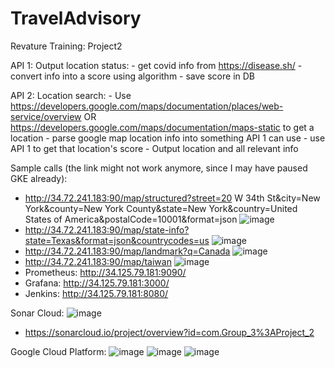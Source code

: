 # TravelAdvisory
Revature Training: Project2

API 1:
  Output location status:
    - get covid info from https://disease.sh/
    - convert info into a score using algorithm
    - save score in DB
    
API 2:
  Location search:
    - Use https://developers.google.com/maps/documentation/places/web-service/overview  OR https://developers.google.com/maps/documentation/maps-static 
    to get a location
      - parse google map location info into something API 1 can use
    - use API 1 to get that location's score
    - Output location and all relevant info

Sample calls (the link might not work anymore, since I may have paused GKE already): 
- http://34.72.241.183:90/map/structured?street=20 W 34th St&city=New York&county=New York County&state=New York&country=United States of America&postalCode=10001&format=json
  ![image](https://user-images.githubusercontent.com/28497032/177632591-104c08b3-7f21-4c45-91f6-1dbb068965fa.png)
- http://34.72.241.183:90/map/state-info?state=Texas&format=json&countrycodes=us
  ![image](https://user-images.githubusercontent.com/28497032/177632652-d7302593-5b87-4de6-888c-8366a4760063.png)
- http://34.72.241.183:90/map/landmark?q=Canada
  ![image](https://user-images.githubusercontent.com/28497032/177632721-af8ad16b-1e9f-4c64-a377-f7ccb2880ce4.png)
- http://34.72.241.183:90/map/taiwan
  ![image](https://user-images.githubusercontent.com/28497032/177632860-0f634fed-8aaa-4a5d-997a-c767c3f4338e.png)
- Prometheus: http://34.125.79.181:9090/
- Grafana: http://34.125.79.181:3000/
- Jenkins: http://34.125.79.181:8080/

Sonar Cloud:
![image](https://user-images.githubusercontent.com/28497032/176509646-13b4a352-7c6b-458b-9b1f-81fd3093faba.png)
- https://sonarcloud.io/project/overview?id=com.Group_3%3AProject_2

Google Cloud Platform:
![image](https://user-images.githubusercontent.com/28497032/176734168-9ee44c35-855f-45a0-92d8-4578fb2502e1.png)
![image](https://user-images.githubusercontent.com/28497032/176734238-b8c722ba-cc5b-446a-b109-4e48983a29d8.png)
![image](https://user-images.githubusercontent.com/28497032/176734317-9990a8ed-104e-439a-8226-e0a1f10af3f3.png)


